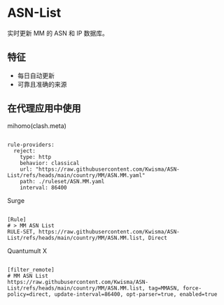 
# ASN-List

实时更新 MM 的 ASN 和 IP 数据库。

## 特征

- 每日自动更新
- 可靠且准确的来源

## 在代理应用中使用

mihomo(clash.meta)

<pre><code class="language-javascript">
rule-providers:
  reject:
    type: http
    behavior: classical
    url: "https://raw.githubusercontent.com/Kwisma/ASN-List/refs/heads/main/country/MM/ASN.MM.yaml"
    path: ./ruleset/ASN.MM.yaml
    interval: 86400
</code></pre>

Surge

<pre><code class="language-javascript">
[Rule]
# > MM ASN List
RULE-SET, https://raw.githubusercontent.com/Kwisma/ASN-List/refs/heads/main/country/MM/ASN.MM.list, Direct
</code></pre>

Quantumult X

<pre><code class="language-javascript">
[filter_remote]
# MM ASN List
https://raw.githubusercontent.com/Kwisma/ASN-List/refs/heads/main/country/MM/ASN.MM.list, tag=MMASN, force-policy=direct, update-interval=86400, opt-parser=true, enabled=true
</code></pre>
